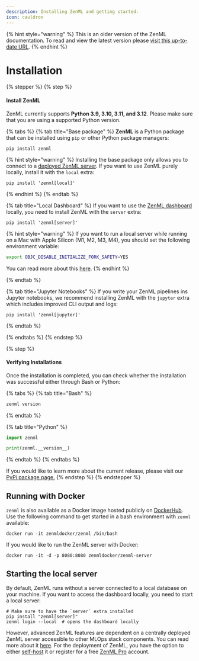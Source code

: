 ```yaml
---
description: Installing ZenML and getting started.
icon: cauldron
---
```


{% hint style="warning" %}
This is an older version of the ZenML documentation. To read and view the latest version please [visit this up-to-date URL](https://docs.zenml.io).
{% endhint %}


# Installation

{% stepper %}
{% step %}
#### Install ZenML

ZenML currently supports **Python 3.9, 3.10, 3.11, and 3.12**. Please make sure that you are using a supported Python version.

{% tabs %}
{% tab title="Base package" %}
**ZenML** is a Python package that can be installed using `pip` or other Python package managers:

```shell
pip install zenml
```

{% hint style="warning" %}
Installing the base package only allows you to connect to a [deployed ZenML server](./deploying-zenml/). If you want to use ZenML purely locally, install it with the `local` extra:
```shell
pip install 'zenml[local]'
```
{% endhint %}
{% endtab %}

{% tab title="Local Dashboard" %}
If you want to use the [ZenML dashboard](https://github.com/zenml-io/zenml-dashboard) locally, you need to install ZenML with the `server` extra: 

```shell
pip install 'zenml[server]'
```

{% hint style="warning" %}
If you want to run a local server while running on a Mac with Apple Silicon (M1, M2, M3, M4), you should set the following environment variable:
```bash
export OBJC_DISABLE_INITIALIZE_FORK_SAFETY=YES
```
You can read more about this [here](http://sealiesoftware.com/blog/archive/2017/6/5/Objective-C_and_fork_in_macOS_1013.html).
{% endhint %}

{% endtab %}

{% tab title="Jupyter Notebooks" %}
If you write your ZenML pipelines ins Jupyter notebooks, we recommend installing ZenML with the `jupyter` extra which includes improved CLI output and logs:

```shell
pip install 'zenml[jupyter]'
```

{% endtab %}

{% endtabs %}
{% endstep %}

{% step %}
#### Verifying Installations

Once the installation is completed, you can check whether the installation was successful either through Bash or Python:

{% tabs %}
{% tab title="Bash" %}
```bash
zenml version
```
{% endtab %}

{% tab title="Python" %}
```python
import zenml

print(zenml.__version__)
```
{% endtab %}
{% endtabs %}

If you would like to learn more about the current release, please visit our [PyPi package page.](https://pypi.org/project/zenml)
{% endstep %}
{% endstepper %}

## Running with Docker

`zenml` is also available as a Docker image hosted publicly on [DockerHub](https://hub.docker.com/r/zenmldocker/zenml). Use the following command to get started in a bash environment with `zenml` available:

```shell
docker run -it zenmldocker/zenml /bin/bash
```

If you would like to run the ZenML server with Docker:

```shell
docker run -it -d -p 8080:8080 zenmldocker/zenml-server
```

## Starting the local server

By default, ZenML runs without a server connected to a local database on your machine. If you want to access the dashboard locally, you need to start a local server:

```shell
# Make sure to have the `server` extra installed
pip install "zenml[server]"
zenml login --local  # opens the dashboard locally 
```

However, advanced ZenML features are dependent on a centrally deployed ZenML server accessible to other MLOps stack components. You can read more about it [here](deploying-zenml/). For the deployment of ZenML, you have the option to either [self-host](deploying-zenml/) it or register for a free [ZenML Pro](https://zenml.io/pro?utm_source=docs\&utm_medium=referral_link\&utm_campaign=cloud_promotion\&utm_content=signup_link) account.